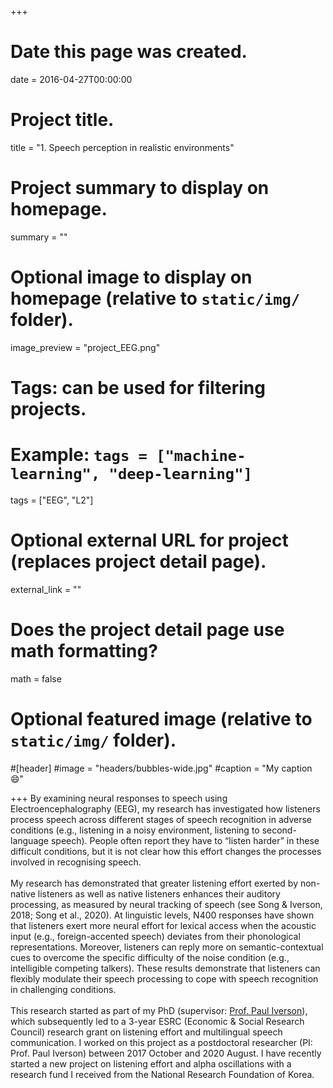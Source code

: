 +++
# Date this page was created.
date = 2016-04-27T00:00:00

# Project title.
title = "1. Speech perception in realistic environments"

# Project summary to display on homepage.
summary = ""

# Optional image to display on homepage (relative to `static/img/` folder).
image_preview = "project_EEG.png"

# Tags: can be used for filtering projects.
# Example: `tags = ["machine-learning", "deep-learning"]`
tags = ["EEG", "L2"]

# Optional external URL for project (replaces project detail page).
external_link = ""

# Does the project detail page use math formatting?
math = false

# Optional featured image (relative to `static/img/` folder).
#[header]
#image = "headers/bubbles-wide.jpg"
#caption = "My caption :smile:"

+++
By examining neural responses to speech using Electroencephalography (EEG), my research has investigated how listeners process speech across different stages of speech recognition in adverse conditions (e.g., listening in a noisy environment, listening to second-language speech). People often report they have to “listen harder” in these difficult conditions, but it is not clear how this effort changes the processes involved in recognising speech.<br><br>My research has demonstrated that greater listening effort exerted by non-native listeners as well as native listeners enhances their auditory processing, as measured by neural tracking of speech (see Song & Iverson, 2018; Song et al., 2020). At linguistic levels, N400 responses have shown that listeners exert more neural effort for lexical access when the acoustic input (e.g., foreign-accented speech) deviates from their phonological representations. Moreover, listeners can reply more on semantic-contextual cues to overcome the specific difficulty of the noise condition (e.g., intelligible competing talkers). These results demonstrate that listeners can flexibly modulate their speech processing to cope with speech recognition in challenging conditions.<br><br>This research started as part of my PhD (supervisor: [Prof. Paul Iverson](https://www.ucl.ac.uk/pals/people/paul-iverson)), which subsequently led to a 3-year ESRC (Economic & Social Research Council) research grant on listening effort and multilingual speech communication. I worked on this project as a postdoctoral researcher (PI: Prof. Paul Iverson) between 2017 October and 2020 August. I have recently started a new project on listening effort and alpha oscillations with a research fund I received from the National Research Foundation of Korea.